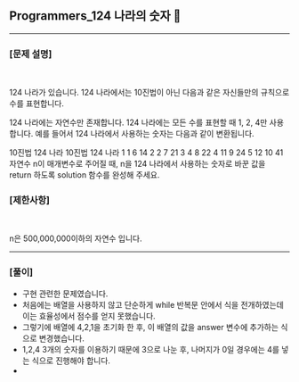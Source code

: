 ## Programmers_124 나라의 숫자 🚀
___


### **[문제 설명]**
<br>

124 나라가 있습니다. 124 나라에서는 10진법이 아닌 다음과 같은 자신들만의 규칙으로 수를 표현합니다.

124 나라에는 자연수만 존재합니다.
124 나라에는 모든 수를 표현할 때 1, 2, 4만 사용합니다.
예를 들어서 124 나라에서 사용하는 숫자는 다음과 같이 변환됩니다.

10진법	124 나라	10진법	124 나라
1	1	6	14
2	2	7	21
3	4	8	22
4	11	9	24
5	12	10	41
자연수 n이 매개변수로 주어질 때, n을 124 나라에서 사용하는 숫자로 바꾼 값을 return 하도록 solution 함수를 완성해 주세요.


### **[제한사항]**
<br>

n은 500,000,000이하의 자연수 입니다.


___


### **[풀이]**
- 구현 관련한 문제였습니다.
- 처음에는 배열을 사용하지 않고 단순하게 while 반복문 안에서 식을 전개하였는데 이는 효율성에서 점수를 얻지 못했습니다.
- 그렇기에 배열에 4,2,1을 초기화 한 후, 이 배열의 값을 answer 변수에 추가하는 식으로 변경했습니다.
- 1,2,4 3개의 숫자를 이용하기 때문에 3으로 나눈 후, 나머지가 0일 경우에는 4를 넣는 식으로 진행해야 합니다.
- 